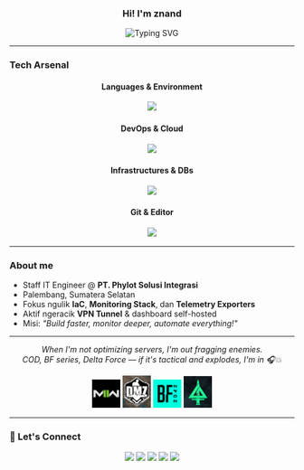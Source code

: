 <h3 align="center">Hi! I'm znand </h3>

<p align="center">
  <img src="https://readme-typing-svg.herokuapp.com?font=Fira+Code&size=22&pause=1000&color=F7941D&center=true&vCenter=true&width=800&lines=+DevOps+%7C+Cloud+%7C+Infra+Enthusiast;Prometheus+%7C+Python+%7C+Golang+Dev;+Exploring:+K8s,+Terraform,+Ansible,+GrafanaStack" alt="Typing SVG" />
</p>

---

### Tech Arsenal

<div align="center">

#### Languages & Environment
<img src="https://skillicons.dev/icons?i=go,python,bash,js,linux,debian&perline=6" />

#### DevOps & Cloud
<img src="https://skillicons.dev/icons?i=docker,kubernetes,terraform,aws,cloudflare,githubactions&perline=6" />

#### Infrastructures & DBs
<img src="https://skillicons.dev/icons?i=grafana,prometheus,mysql,sqlite,nginx&perline=6" />

#### Git & Editor
<img src="https://skillicons.dev/icons?i=git,github,gitlab,vscode&perline=6" />

</div>

---

### About me

- Staff IT Engineer @ **PT. Phylot Solusi Integrasi**
- Palembang, Sumatera Selatan
- Fokus ngulik **IaC**, **Monitoring Stack**, dan **Telemetry Exporters**
- Aktif ngeracik **VPN Tunnel** & dashboard self-hosted  
- Misi: *"Build faster, monitor deeper, automate everything!"*

---

<div align="center">
  <em>When I'm not optimizing servers, I'm out fragging enemies.<br>
  COD, BF series, Delta Force — if it's tactical and explodes, I'm in 🎧💥 </em>
</div>

<p align="center">
  <img src="assets/mw2.jpeg" width="50" title="COD MW2" />
  <img src="assets/dmz.jpg" width="50" title="DMZ Warzone" />
  <img src="assets/bf2042.png" width="50" title="Battlefield 2042" />
  <img src="assets/deltaforce03.jpg" width="50" title="Delta Force" />
</p>

---

### 🔗 Let's Connect

<p align="center">
  <a href="https://znand.my.id"><img src="https://img.shields.io/badge/Website-znand.my.id-blueviolet?style=for-the-badge&logo=google-chrome" /></a>
  <a href="https://instagram.com/znand_"><img src="https://img.shields.io/badge/Instagram-@znand_-E4405F?style=for-the-badge&logo=instagram&logoColor=white" /></a>
  <a href="https://twitter.com/nannozeta"><img src="https://img.shields.io/badge/Twitter-@nannozeta-1DA1F2?style=for-the-badge&logo=twitter&logoColor=white" /></a>
  <a href="https://t.me/nandzie"><img src="https://img.shields.io/badge/Telegram-@nandzie-26A5E4?style=for-the-badge&logo=telegram" /></a>
  <a href="https://gitlab.com/znand"><img src="https://img.shields.io/badge/GitLab-znand-FC6D26?style=for-the-badge&logo=gitlab" /></a>
</p>
